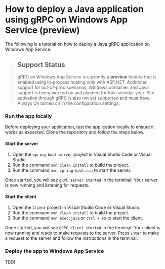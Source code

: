 ﻿# How to deploy a Java application using gRPC on Windows App Service (preview)

The following is a tutorial on how to deploy a Java gRPC application on Windows App Service.

> ## Support Status
> gRPC on Windows App Service is currently a **preview** feature that is enabled using in-process hosting only with ASP.NET.  Additional support for out-of-proc scenarios, Windows container, and Java support is being worked on and planned for this calendar year.  Site activation through gRPC is also not yet supported and must have Always On turned on in the configuration settings.  


### Run the app locally

Before deploying your application, test the application locally to ensure it works as expected. Clone the repository and follow the steps below.

#### Start the server
1. Open the `spring-boot-server` project in Visual Studio Code or Visual Studio.
1. Run the command `mvn clean install` to build the project.
1. Run the command `mvn spring-boot:run` to start the server.

Once started, you will see `gRPC server started` in the terminal. Your server is now running and listening for requests.

#### Start the client
1. Open the `Client` project in Visual Studio Code or Visual Studio.
1. Run the command `mvn clean install` to build the project.
1. Run the command `mvn exec:java` or `ctrl + F5` to start the client.

Once started, you will see `gRPC client started` in the terminal. Your client is now running and ready to make requests to the server. Press `Enter` to make a request to the server and follow the instructions in the terminal.


### Deploy the app to Windows App Service
TBD!